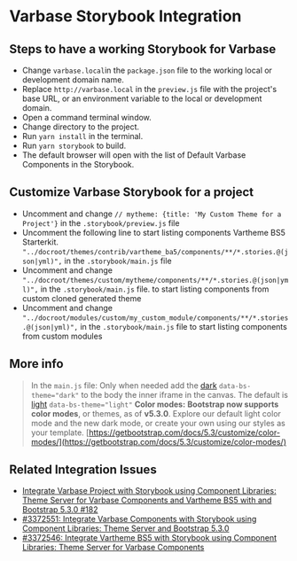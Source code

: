 # Varbase Storybook Integration

## Steps to have a working Storybook for Varbase

* Change `varbase.local`in the `package.json` file to the working local or development domain name.
* Replace `http://varbase.local` in the `preview.js` file with the project's base URL, or an environment variable to the local or development domain.
* Open a command terminal window.
* Change directory to the project.
* Run `yarn install` in the terminal.
* Run `yarn storybook` to build.
* The default browser will open with the list of Default Varbase Components in the Storybook.


## Customize Varbase Storybook for a project
* Uncomment and change `// mytheme: {title: 'My Custom Theme for a Project'}` in the `.storybook/preview.js` file 
* Uncomment the following line to start listing components Vartheme BS5 Starterkit.
`"../docroot/themes/contrib/vartheme_ba5/components/**/*.stories.@(json|yml)",` in the `.storybook/main.js` file  
* Uncomment and change `"../docroot/themes/custom/mytheme/components/**/*.stories.@(json|yml)",` in the `.storybook/main.js` file.
 to start listing components from custom cloned generated theme
* Uncomment and change `"../docroot/modules/custom/my_custom_module/components/**/*.stories.@(json|yml)",` in the `.storybook/main.js` file to start listing components from custom modules


## More info
>  In the `main.js` file:
> Only when needed add the [dark](https://github.com/twbs/bootstrap/blob/v5.3.0/dist/css/bootstrap.css#L127) `data-bs-theme="dark"` to the body the inner iframe in the canvas.
> The default is [light](https://github.com/twbs/bootstrap/blob/v5.3.0/dist/css/bootstrap.css#L8) `data-bs-theme="light"`
> **Color modes:**
> **Bootstrap now supports color modes**, or themes, as of **v5.3.0**.
> Explore our default light color mode and the new dark mode,
> or create your own using our styles as your template.
> [https://getbootstrap.com/docs/5.3/customize/color-modes/](https://getbootstrap.com/docs/5.3/customize/color-modes/)

## Related Integration Issues
* [Integrate Varbase Project with Storybook using Component Libraries: Theme Server for Varbase Components and Vartheme BS5 with and Bootstrap 5.3.0 #182](https://github.com/Vardot/varbase-project/issues/182)
* [#3372551: Integrate Varbase Components with Storybook using Component Libraries: Theme Server and Bootstrap 5.3.0](https://www.drupal.org/project/varbase_components/issues/3372551)
* [#3372546: Integrate Vartheme BS5 with Storybook using Component Libraries: Theme Server for Varbase Components](https://www.drupal.org/project/vartheme_bs5/issues/3372546)
